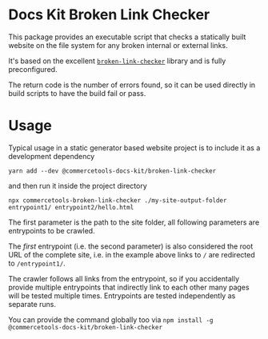 # Docs Kit Broken Link Checker

This package provides an executable script that checks a statically built website on the file system for any broken internal or external links.

It's based on the excellent [`broken-link-checker`](https://github.com/stevenvachon/broken-link-checker#readme) library and is fully preconfigured.

The return code is the number of errors found, so it can be used directly in build scripts to have the build fail or pass.

# Usage

Typical usage in a static generator based website project is to include it as a development dependency

`yarn add --dev @commercetools-docs-kit/broken-link-checker`

and then run it inside the project directory

`npx commercetools-broken-link-checker ./my-site-output-folder entrypoint1/ entrypoint2/hello.html`

The first parameter is the path to the site folder, all following parameters are entrypoints to be crawled.

The _first_ entrypoint (i.e. the second parameter) is also considered the root URL of the complete site, i.e. in the example above links to `/` are redirected to `/entrypoint1/`.

The crawler follows all links from the entrypoint, so if you accidentally provide multiple entrypoints that indirectly link to each other many pages will be tested multiple times. Entrypoints are tested independently as separate runs.

You can provide the command globally too via `npm install -g @commercetools-docs-kit/broken-link-checker`
